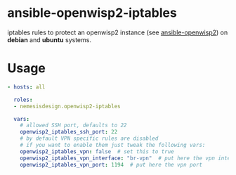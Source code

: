 ansible-openwisp2-iptables
==========================

iptables rules to protect an openwisp2 instance (see [ansible-openwisp2](https://github.com/nemesisdesign/ansible-openwisp2)) on **debian** and **ubuntu** systems.

Usage
=====

```yaml
- hosts: all

  roles:
  - nemesisdesign.openwisp2-iptables

  vars:
    # allowed SSH port, defaults to 22
    openwisp2_iptables_ssh_port: 22
    # by default VPN specific rules are disabled
    # if you want to enable them just tweak the following vars:
    openwisp2_iptables_vpn: false  # set this to true
    openwisp2_iptables_vpn_interface: "br-vpn"  # put here the vpn interface name
    openwisp2_iptables_vpn_port: 1194  # put here the vpn port
```
